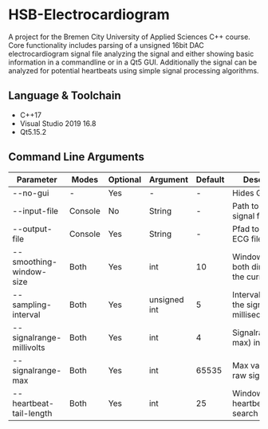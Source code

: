 # HSB-Electrocardiogram
A project for the Bremen City University of Applied Sciences C++ course. Core functionality includes parsing of a unsigned 16bit DAC electrocardiogram signal file
analyzing the signal and either showing basic information in a commandline or in a Qt5 GUI. Additionally the signal can be analyzed for potential heartbeats using
simple signal processing algorithms.

## Language & Toolchain
- C++17
- Visual Studio 2019 16.8
- Qt5.15.2

## Command Line Arguments
| Parameter                | Modes   | Optional | Argument     | Default | Description                                         |
|--------------------------|---------|----------|--------------|---------|-----------------------------------------------------|
| --no-gui                 | -       | Yes      | -            | -       | Hides GUI                                           |
| --input-file             | Console | No       | String       | -       | Path to raw signal file                             |
| --output-file            | Console | Yes      | String       | -       | Pfad to output ECG file                             |
| --smoothing-window-size  | Both    | Yes      | int          | 10      | Window size in both directions of the current value |
| --sampling-interval      | Both    | Yes      | unsigned int | 5       | Interval value of the signal in milliseconds        |
| --signalrange-millivolts | Both    | Yes      | int          | 4       | Signalrange(min-max) in millivolts                  |
| --signalrange-max        | Both    | Yes      | int          | 65535   | Max value of the raw signal                         |
| --heartbeat-tail-length  | Both    | Yes      | int          | 25      | Windowsize of heartbeats to search for              |

